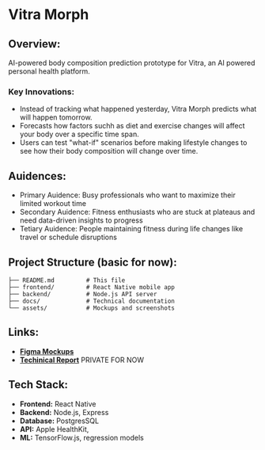 # Vitra Morph

## Overview: 
AI-powered body composition prediction prototype for Vitra, an AI powered personal health platform.

### Key Innovations:
- Instead of tracking what happened yesterday, Vitra Morph predicts what will happen tomorrow. 
- Forecasts how factors suchh as diet and exercise changes will affect your body over a specific time span.
- Users can test "what-if" scenarios before making lifestyle changes to see how their body composition will change over time.

## Auidences:
- Primary Auidence: Busy professionals who want to maximize their limited workout time
- Secondary Auidence: Fitness enthusiasts who are stuck at plateaus and need data-driven insights to progress
- Tetiary Auidence: People maintaining fitness during life changes like travel or schedule disruptions

## Project Structure (basic for now):

```
├── README.md         # This file
├── frontend/         # React Native mobile app
├── backend/          # Node.js API server
├── docs/             # Technical documentation
└── assets/           # Mockups and screenshots
```

## Links:
- **[Figma Mockups](https://www.figma.com/design/m75ytxkGcBzSDBOngFZ0uC/Vitra-Morph?node-id=1-4&t=9V0KiCRKbNrztMy4-1)**
- **[Techinical Report](https://docs.google.com/document/d/1gc_whwEjgLRRhWGw94-B7K5gxQ05bhFJIEZ8JGbwvCs/edit?usp=sharing)** PRIVATE FOR NOW

## Tech Stack:
- **Frontend:** React Native
- **Backend:** Node.js, Express
- **Database:** PostgresSQL
- **API:** Apple HealthKit, 
- **ML:** TensorFlow.js, regression models